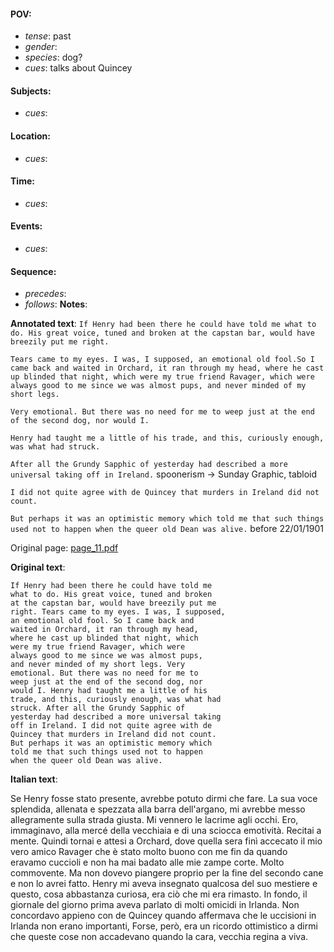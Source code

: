 #### POV: 
  - *tense*: past
  - *gender*:
  - *species*: dog?
  - *cues*: talks about Quincey
#### Subjects:
  - *cues*:
#### Location:
  - *cues*:
#### Time:
  - *cues*:
#### Events:
  - *cues*:
#### Sequence:
  - *precedes*: 
  - *follows*:
**Notes**:


**Annotated text**:
`If Henry had been there he could have told me what to do. His great voice, tuned and broken at the capstan bar, would have breezily put me right.`

`Tears came to my eyes. I was, I supposed, an emotional old fool.So I came back and waited in Orchard, it ran through my head, where he cast up blinded that night, which were my true friend Ravager, which were always good to me since we was almost pups, and never minded of my short legs.`

`Very emotional. But there was no need for me to weep just at the end of the second dog, nor would I.`

`Henry had taught me a little of his trade, and this, curiously enough, was what had struck.`

`After all the Grundy Sapphic of yesterday had described a more universal taking off in Ireland.` spoonerism -> Sunday Graphic, tabloid

`I did not quite agree with de Quincey that murders in Ireland did not count.`

`But perhaps it was an optimistic memory which told me that such things used not to happen when the queer old Dean was alive.` before 22/01/1901


Original page:
[page_11.pdf](https://github.com/vigji/cainjb/blob/main/source_material/pages/page_11.pdf)


**Original text**:
```
If Henry had been there he could have told me
what to do. His great voice, tuned and broken
at the capstan bar, would have breezily put me
right. Tears came to my eyes. I was, I supposed,
an emotional old fool. So I came back and
waited in Orchard, it ran through my head,
where he cast up blinded that night, which
were my true friend Ravager, which were
always good to me since we was almost pups,
and never minded of my short legs. Very
emotional. But there was no need for me to
weep just at the end of the second dog, nor
would I. Henry had taught me a little of his
trade, and this, curiously enough, was what had
struck. After all the Grundy Sapphic of
yesterday had described a more universal taking
off in Ireland. I did not quite agree with de
Quincey that murders in Ireland did not count.
But perhaps it was an optimistic memory which
told me that such things used not to happen
when the queer old Dean was alive.
```

**Italian text**:

Se Henry fosse stato presente, avrebbe potuto dirmi che fare. La sua voce splendida, allenata e spezzata alla barra dell'argano, mi avrebbe messo allegramente sulla strada giusta. Mi vennero le lacrime agli occhi. Ero, immaginavo, alla mercé della vecchiaia e di una sciocca emotività. Recitai a mente. Quindi tornai e attesi a Orchard, dove quella sera finì accecato il mio vero amico Ravager che è stato molto buono con me fin da quando eravamo cuccioli e non ha mai badato alle mie zampe corte. Molto commovente. Ma non dovevo piangere proprio per la fine del secondo cane e non lo avrei fatto. Henry mi aveva insegnato qualcosa del suo mestiere e questo, cosa abbastanza curiosa, era ciò che mi era rimasto. In fondo, il giornale del giorno prima aveva parlato di molti omicidi in Irlanda. Non concordavo appieno con de Quincey quando affermava che le uccisioni in Irlanda non erano importanti, Forse, però, era un ricordo ottimistico a dirmi che queste cose non accadevano quando la cara, vecchia regina a viva.

